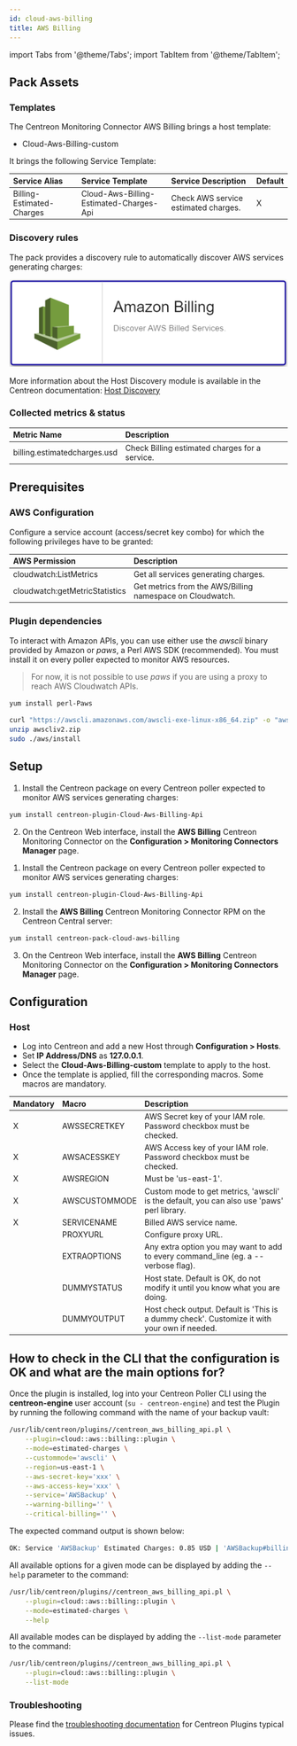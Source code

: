 ```yaml
---
id: cloud-aws-billing
title: AWS Billing
---
```

import Tabs from '@theme/Tabs';
import TabItem from '@theme/TabItem';


## Pack Assets

### Templates

The Centreon Monitoring Connector AWS Billing brings a host template:

* Cloud-Aws-Billing-custom

It brings the following Service Template:

| Service Alias             | Service Template                        | Service Description                  | Default |
|:--------------------------|:----------------------------------------|:-------------------------------------|:--------|
| Billing-Estimated-Charges | Cloud-Aws-Billing-Estimated-Charges-Api | Check AWS service estimated charges. | X       |

### Discovery rules

The pack provides a discovery rule to automatically discover AWS services generating charges:

![image](../../../assets/integrations/plugin-packs/procedures/cloud-aws-billing-provider.png)

More information about the Host Discovery module is available in the Centreon documentation: [Host Discovery](/docs/monitoring/discovery/hosts-discovery)


### Collected metrics & status

<Tabs groupId="metrics">
<TabItem value="Billing-Estimated-Charges" label="Billing-Estimated-Charges">

| Metric Name                  | Description                                    |
|:-----------------------------|:---------------------------------------------- |
| billing.estimatedcharges.usd | Check Billing estimated charges for a service. |

</TabItem>
</Tabs>

## Prerequisites

### AWS Configuration

Configure a service account (access/secret key combo) for which the following privileges have to be granted:

| AWS Permission                 | Description                                               |
| :----------------------------- | :-------------------------------------------------------- |
| cloudwatch:ListMetrics         | Get all services generating charges.                      |
| cloudwatch:getMetricStatistics | Get metrics from the AWS/Billing namespace on Cloudwatch. |

### Plugin dependencies

To interact with Amazon APIs, you can use either use the *awscli* binary provided by Amazon or *paws*, a Perl AWS SDK (recommended). You must install it on every poller expected to monitor AWS resources. 

> For now, it is not possible to use *paws* if you are using a proxy to reach AWS Cloudwatch APIs. 

<Tabs groupId="sync">
<TabItem value="perl-Paws-installation" label="perl-Paws-installation">

```bash
yum install perl-Paws
```

</TabItem>
<TabItem value="aws-cli-installation" label="aws-cli-installation">

```bash
curl "https://awscli.amazonaws.com/awscli-exe-linux-x86_64.zip" -o "awscliv2.zip"
unzip awscliv2.zip
sudo ./aws/install
```

</TabItem>
</Tabs>

## Setup

<Tabs groupId="setup">
<TabItem value="Online License" label="Online License">

1. Install the Centreon package on every Centreon poller expected to monitor AWS services generating charges:

```bash
yum install centreon-plugin-Cloud-Aws-Billing-Api
```

2. On the Centreon Web interface, install the **AWS Billing** Centreon Monitoring Connector on the **Configuration > Monitoring Connectors Manager** page.

</TabItem>
<TabItem value="Offline License" label="Offline License">

1. Install the Centreon package on every Centreon poller expected to monitor AWS services generating charges:

```bash
yum install centreon-plugin-Cloud-Aws-Billing-Api
```

2. Install the **AWS Billing** Centreon Monitoring Connector RPM on the Centreon Central server:

```bash
yum install centreon-pack-cloud-aws-billing
```

3. On the Centreon Web interface, install the **AWS Billing** Centreon Monitoring Connector on the **Configuration > Monitoring Connectors Manager** page.

</TabItem>
</Tabs>

## Configuration

### Host

* Log into Centreon and add a new Host through **Configuration > Hosts**.
* Set **IP Address/DNS** as **127.0.0.1**.
* Select the **Cloud-Aws-Billing-custom** template to apply to the host.
* Once the template is applied, fill the corresponding macros. Some macros are mandatory.

| Mandatory   | Macro           | Description                                                                                  |
|:------------|:----------------|:---------------------------------------------------------------------------------------------|
| X           | AWSSECRETKEY    | AWS Secret key of your IAM role. Password checkbox must be checked.                          |
| X           | AWSACESSKEY     | AWS Access key of your IAM role. Password checkbox must be checked.                          |
| X           | AWSREGION       | Must be 'us-east-1'.                                                                         |
| X           | AWSCUSTOMMODE   | Custom mode to get metrics, 'awscli' is the default, you can also use 'paws' perl library.   |
| X           | SERVICENAME     | Billed AWS service name.                                                                     |
|             | PROXYURL        | Configure proxy URL.                                                                         |
|             | EXTRAOPTIONS    | Any extra option you may want to add to every command\_line (eg. a --verbose flag).          |
|             | DUMMYSTATUS     | Host state. Default is OK, do not modify it until you know what you are doing.               |
|             | DUMMYOUTPUT     | Host check output. Default is 'This is a dummy check'. Customize it with your own if needed. |

## How to check in the CLI that the configuration is OK and what are the main options for? 

Once the plugin is installed, log into your Centreon Poller CLI using the 
**centreon-engine** user account (`su - centreon-engine`) and test the Plugin by
running the following command with the name of your backup vault:

```bash
/usr/lib/centreon/plugins//centreon_aws_billing_api.pl \
    --plugin=cloud::aws::billing::plugin \
    --mode=estimated-charges \
    --custommode='awscli' \
    --region=us-east-1 \
    --aws-secret-key='xxx' \
    --aws-access-key='xxx' \
    --service='AWSBackup' \
    --warning-billing='' \
    --critical-billing='' \
```

The expected command output is shown below:

```bash
OK: Service 'AWSBackup' Estimated Charges: 0.85 USD | 'AWSBackup#billing.estimatedcharges.usd'=0.85USD;;;;
```

All available options for a given mode can be displayed by adding the 
`--help` parameter to the command:

```bash
/usr/lib/centreon/plugins//centreon_aws_billing_api.pl \
    --plugin=cloud::aws::billing::plugin \
    --mode=estimated-charges \
    --help
```

All available modes can be displayed by adding the 
`--list-mode` parameter to the command:

```bash
/usr/lib/centreon/plugins//centreon_aws_billing_api.pl \
    --plugin=cloud::aws::billing::plugin \
    --list-mode
```

### Troubleshooting

Please find the [troubleshooting documentation](../getting-started/how-to-guides/troubleshooting-plugins.md) for Centreon Plugins typical issues.
